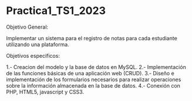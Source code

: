 # Practica1_TS1_2023

Objetivo General:

Implementar un sistema para el registro de notas para cada estudiante utilizando una plataforma.

Objetivos especificos:

1.- Creacion del modelo y la base de datos en MySQL.
2.- Implementación de las funciones básicas de una aplicación web (CRUD).
3.- Diseño e implementación de los formularios necesarios para realizar operaciones sobre la información almacenada en la base de datos.
4.- Conexión con PHP, HTML5, javascript y CSS3.

